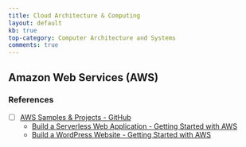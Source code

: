```yaml
---
title: Cloud Architecture & Computing
layout: default
kb: true
top-category: Computer Architecture and Systems
comments: true
---
```


## Amazon Web Services (AWS)

### References

- [ ] [AWS Samples & Projects - GitHub](https://github.com/aws-samples)
    + [Build a Serverless Web Application - Getting Started with AWS](https://aws.amazon.com/getting-started/hands-on/build-serverless-web-app-lambda-apigateway-s3-dynamodb-cognito/)
    + [Build a WordPress Website - Getting Started with AWS](https://aws.amazon.com/getting-started/hands-on/build-wordpress-website/)


